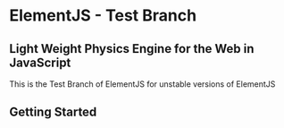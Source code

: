 # ElementJS - Test Branch
Light Weight Physics Engine for the Web in JavaScript
---
This is the Test Branch of ElementJS for unstable versions of ElementJS

## Getting Started
 
